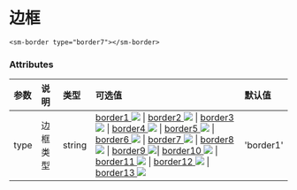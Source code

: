 # 边框

<sm-iframe src="http://iclient.supermap.io/examples/component/components_border_vue.html"></sm-iframe>

```vue
<sm-border type="border7"></sm-border>
```

### Attributes

| 参数 | 说明     | 类型   | 可选值                                                                                                                                                                                                                                                                                                                                                                                                                                                                                                                                                                                                                                                                                                                                                                                                                                                                                                                                                                                                                                                                                                                                                                                                                                                                                                                                                                                                                                                                                                                                                                                                                                                                                                                  | 默认值                                                                                                              |
| :--- | :------- | :----- | :---------------------------------------------------------------------------------------------------------------------------------------------------------------------------------------------------------------------------------------------------------------------------------------------------------------------------------------------------------------------------------------------------------------------------------------------------------------------------------------------------------------------------------------------------------------------------------------------------------------------------------------------------------------------------------------------------------------------------------------------------------------------------------------------------------------------------------------------------------------------------------------------------------------------------------------------------------------------------------------------------------------------------------------------------------------------------------------------------------------------------------------------------------------------------------------------------------------------------------------------------------------------------------------------------------------------------------------------------------------------------------------------------------------------------------------------------------------------------------------------------------------------------------------------------------------------------------------------------------------------------------------------------------------------------------------------------------------------- | :------------------------------------------------------------------------------------------------------------------ |
| type | 边框类型 | string | <a class="border" href="javascript:void(0);">border1 <img id="images" src="https://raw.githubusercontent.com/SuperMap/vue-iclient/master/src/common/border/assets/image/border1.png"/></a>    \| <a class="border" href="javascript:void(0);">border2 <img id="images" src="https://raw.githubusercontent.com/SuperMap/vue-iclient/master/src/common/border/assets/image/border2.png"/></a>    \| <a class="border" href="javascript:void(0);">border3 <img id="images" src="https://raw.githubusercontent.com/SuperMap/vue-iclient/master/src/common/border/assets/image/border3.png"/></a>    \| <a class="border" href="javascript:void(0);">border4 <img id="images" src="https://raw.githubusercontent.com/SuperMap/vue-iclient/master/src/common/border/assets/image/border4.png"/></a> \| <a class="border" href="javascript:void(0);">border5 <img id="images" src="https://raw.githubusercontent.com/SuperMap/vue-iclient/master/src/common/border/assets/image/border5.png"/></a> \| <a class="border" href="javascript:void(0);">border6 <img id="images" src="https://raw.githubusercontent.com/SuperMap/vue-iclient/master/src/common/border/assets/image/border6.png"/></a> \| <a class="border" href="javascript:void(0);">border7 <img id="images" src="https://raw.githubusercontent.com/SuperMap/vue-iclient/master/src/common/border/assets/image/border7.png"/></a> \| <a class="border" href="javascript:void(0);">border8 <img id="images" src="https://raw.githubusercontent.com/SuperMap/vue-iclient/master/src/common/border/assets/image/border8.png"/></a> \| <a class="border" href="javascript:void(0);">border9 <img id="images" src="https://raw.githubusercontent.com/SuperMap/vue-iclient/master/src/common/border/assets/image/border9.png"/></a>\| <a class="border" href="javascript:void(0);">border10 <img id="images" src="https://raw.githubusercontent.com/SuperMap/vue-iclient/master/src/common/border/assets/image/border10.png"/></a> \| <a class="border" href="javascript:void(0);">border11 <img id="images" src="https://raw.githubusercontent.com/SuperMap/vue-iclient/master/src/common/border/assets/image/border11.png"/></a> \| <a class="border" href="javascript:void(0);">border12 <img id="images" src="https://raw.githubusercontent.com/SuperMap/vue-iclient/master/src/common/border/assets/image/border12.png"/></a> \| <a class="border" href="javascript:void(0);">border13 <img id="images" src="https://raw.githubusercontent.com/SuperMap/vue-iclient/master/src/common/border/assets/image/border13.png"/></a> | 'border1' |
